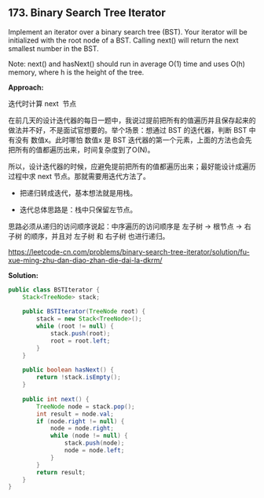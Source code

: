 ## 173. Binary Search Tree Iterator

Implement an iterator over a binary search tree (BST). Your iterator will be initialized with the root node of a BST. Calling next() will return the next smallest number in the BST. 

Note: next() and hasNext() should run in average O(1) time and uses O(h) memory, where h is the height of the tree.

**Approach:**

迭代时计算 next  节点

在前几天的设计迭代器的每日一题中，我说过提前把所有的值遍历并且保存起来的做法并不好，不是面试官想要的。举个场景：想通过 BST 的迭代器，判断 BST 中有没有 数值x。此时哪怕 数值x 是 BST 迭代器的第一个元素，上面的方法也会先把所有的值都遍历出来，时间复杂度到了O(N)。

所以，设计迭代器的时候，应避免提前把所有的值都遍历出来；最好能设计成遍历过程中求 next 节点。那就需要用迭代方法了。

* 把递归转成迭代，基本想法就是用栈。

* 迭代总体思路是：栈中只保留左节点。

思路必须从递归的访问顺序说起：中序遍历的访问顺序是 左子树 -> 根节点 -> 右子树 的顺序，并且对 左子树 和 右子树 也进行递归。

https://leetcode-cn.com/problems/binary-search-tree-iterator/solution/fu-xue-ming-zhu-dan-diao-zhan-die-dai-la-dkrm/

**Solution:**

```java
public class BSTIterator {
	Stack<TreeNode> stack;
 
	public BSTIterator(TreeNode root) {
		stack = new Stack<TreeNode>();
		while (root != null) {
			stack.push(root);
			root = root.left;
		}
	}
 
	public boolean hasNext() {
		return !stack.isEmpty();
	}
 
	public int next() {
		TreeNode node = stack.pop();
		int result = node.val;
		if (node.right != null) {
			node = node.right;
			while (node != null) {
				stack.push(node);
				node = node.left;
			}
		}
		return result;
	}
}
```